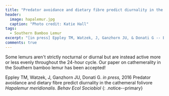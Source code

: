 ```yaml
---
title: "Predator avoidance and dietary fibre predict diurnality in the cathemeral folivore *H. meridionalis*"
header:
  image: hapalemur.jpg
  caption: "Photo credit: Katie Hall"
tags:
  - Southern Bamboo Lemur
excerpt: "[in press] Eppley TM, Watzek, J, Ganzhorn JU, & Donati G -- Behav Ecol Sociobiol"
comments: true
---
```


Some lemurs aren't strictly nocturnal or diurnal but are instead active more or less evenly throughout the 24-hour cycle. Our paper on cathemerality in the Southern bamboo lemur has been accepted!

Eppley TM, Watzek, J, Ganzhorn JU, Donati G. *in press,* 2016 Predator avoidance and dietary fibre predict diurnality in the cathemeral folivore *Hapalemur meridionalis*. *Behav Ecol Sociobiol* 
{: .notice--primary}

<!-- [<i class='fa fa-file-pdf-o'></i> Download PDF](){: .btn .btn--success}
 -->